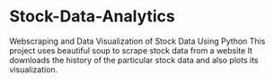 # Stock-Data-Analytics
Webscraping and Data Visualization of Stock Data Using Python
This project uses beautiful soup to scrape stock data from a website
It downloads the history of the particular stock data and also plots its visualization.
